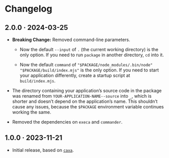 # Changelog

## 2.0.0 · 2024-03-25

- **Breaking Change:** Removed command-line parameters.

  - Now the default `--input` of `.` (the current working directory) is the only option. If you need to run `package` in another directory, `cd` into it.

  - Now the default `command` of `"$PACKAGE/node_modules/.bin/node" "$PACKAGE/build/index.mjs"` is the only option. If you need to start your application differently, create a startup script at `build/index.mjs`.

- The directory containing your application’s source code in the package was renamed from `YOUR-APPLICATION-NAME--source` into `_`, which is shorter and doesn’t depend on the application’s name. This shouldn’t cause any issues, because the `$PACKAGE` environment variable continues working the same.

- Removed the dependencies on `execa` and `commander`.

## 1.0.0 · 2023-11-21

- Initial release, based on [`caxa`](https://www.npmjs.com/package/caxa).
